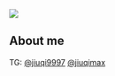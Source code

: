<img src="https://github-readme-stats.vercel.app/api?username=jiuqi9997&show_icons=true" />

## About me

TG: [@jiuqi9997](https://t.me/jiuqi9997) [@jiuqimax](https://t.me/jiuqimax)
